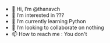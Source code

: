 - 👋 Hi, I’m @thanavch
- 👀 I’m interested in ???
- 🌱 I’m currently learning Python
- 💞️ I’m looking to collaborate on nothing
- 📫 How to reach me : You don't

<!---
thanavch/thanavch is a ✨ special ✨ repository because its `README.md` (this file) appears on your GitHub profile.
You can click the Preview link to take a look at your changes.
--->
